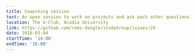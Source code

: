 ```yaml
---
title: Coworking session
text: An open session to work on projects and ask each other questions
location: The U-Club, Acadia University
link: https://github.com/remi-daigle/studyGroup/issues/29
date: 2016-03-04
startTime: '14:00'
endTime: '16:00'
---
```

